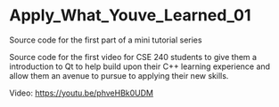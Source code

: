 # Apply_What_Youve_Learned_01
Source code for the first part of a mini tutorial series

Source code for the first video for CSE 240 students to give them a introduction to Qt to help build upon their C++ learning experience and allow them an avenue to pursue to applying their new skills.

Video: https://youtu.be/phveHBk0UDM
